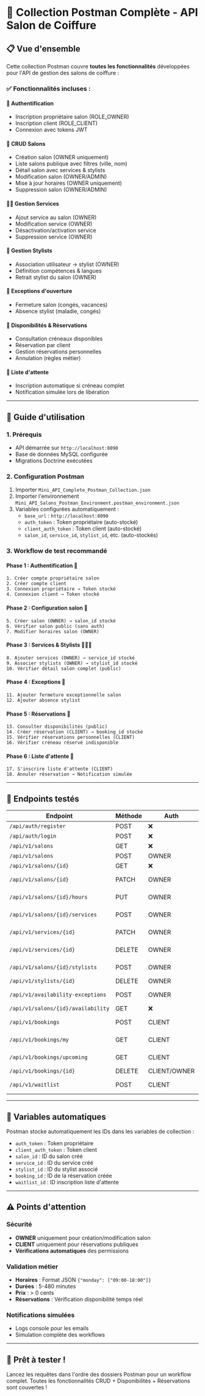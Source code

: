 # 🧪 Collection Postman Complète - API Salon de Coiffure

## 📋 Vue d'ensemble

Cette collection Postman couvre **toutes les fonctionnalités** développées pour l'API de gestion des salons de coiffure :

### ✅ Fonctionnalités incluses :

#### 🔐 **Authentification**
- Inscription propriétaire salon (ROLE_OWNER)
- Inscription client (ROLE_CLIENT)
- Connexion avec tokens JWT

#### 🏢 **CRUD Salons**
- Création salon (OWNER uniquement)
- Liste salons publique avec filtres (ville, nom)
- Détail salon avec services & stylists
- Modification salon (OWNER/ADMIN)
- Mise à jour horaires (OWNER uniquement)
- Suppression salon (OWNER/ADMIN)

#### 💇‍♀️ **Gestion Services**
- Ajout service au salon (OWNER)
- Modification service (OWNER)
- Désactivation/activation service
- Suppression service (OWNER)

#### 👥 **Gestion Stylists**
- Association utilisateur → stylist (OWNER)
- Définition compétences & langues
- Retrait stylist du salon (OWNER)

#### 📅 **Exceptions d'ouverture**
- Fermeture salon (congés, vacances)
- Absence stylist (maladie, congés)

#### 📅 **Disponibilités & Réservations**
- Consultation créneaux disponibles
- Réservation par client
- Gestion réservations personnelles
- Annulation (règles métier)

#### 📝 **Liste d'attente**
- Inscription automatique si créneau complet
- Notification simulée lors de libération

---

## 🚀 Guide d'utilisation

### 1. **Prérequis**
- API démarrée sur `http://localhost:8090`
- Base de données MySQL configurée
- Migrations Doctrine exécutées

### 2. **Configuration Postman**
1. Importer `Mini_API_Complete_Postman_Collection.json`
2. Importer l'environnement `Mini_API_Salons_Postman_Environment.postman_environment.json`
3. Variables configurées automatiquement :
   - `base_url` : `http://localhost:8090`
   - `auth_token` : Token propriétaire (auto-stocké)
   - `client_auth_token` : Token client (auto-stocké)
   - `salon_id`, `service_id`, `stylist_id`, etc. (auto-stockés)

### 3. **Workflow de test recommandé**

#### Phase 1 : Authentification 🔐
```
1. Créer compte propriétaire salon
2. Créer compte client
3. Connexion propriétaire → Token stocké
4. Connexion client → Token stocké
```

#### Phase 2 : Configuration salon 🏢
```
5. Créer salon (OWNER) → salon_id stocké
6. Vérifier salon public (sans auth)
7. Modifier horaires salon (OWNER)
```

#### Phase 3 : Services & Stylists 💇‍♀️👥
```
8. Ajouter services (OWNER) → service_id stocké
9. Associer stylists (OWNER) → stylist_id stocké
10. Vérifier détail salon complet (public)
```

#### Phase 4 : Exceptions 📅
```
11. Ajouter fermeture exceptionnelle salon
12. Ajouter absence stylist
```

#### Phase 5 : Réservations 📅
```
13. Consulter disponibilités (public)
14. Créer réservation (CLIENT) → booking_id stocké
15. Vérifier réservations personnelles (CLIENT)
16. Vérifier créneau réservé indisponible
```

#### Phase 6 : Liste d'attente 📝
```
17. S'inscrire liste d'attente (CLIENT)
18. Annuler réservation → Notification simulée
```

---

## 🎯 Endpoints testés

| Endpoint | Méthode | Auth | Description |
|----------|---------|------|-------------|
| `/api/auth/register` | POST | ❌ | Inscription |
| `/api/auth/login` | POST | ❌ | Connexion |
| `/api/v1/salons` | GET | ❌ | Liste salons |
| `/api/v1/salons` | POST | OWNER | Créer salon |
| `/api/v1/salons/{id}` | GET | ❌ | Détail salon |
| `/api/v1/salons/{id}` | PATCH | OWNER | Modifier salon |
| `/api/v1/salons/{id}/hours` | PUT | OWNER | Modifier horaires |
| `/api/v1/salons/{id}/services` | POST | OWNER | Ajouter service |
| `/api/v1/services/{id}` | PATCH | OWNER | Modifier service |
| `/api/v1/services/{id}` | DELETE | OWNER | Supprimer service |
| `/api/v1/salons/{id}/stylists` | POST | OWNER | Associer stylist |
| `/api/v1/stylists/{id}` | DELETE | OWNER | Retirer stylist |
| `/api/v1/availability-exceptions` | POST | OWNER | Ajouter exception |
| `/api/v1/salons/{id}/availability` | GET | ❌ | Disponibilités |
| `/api/v1/bookings` | POST | CLIENT | Créer réservation |
| `/api/v1/bookings/my` | GET | CLIENT | Mes réservations |
| `/api/v1/bookings/upcoming` | GET | CLIENT | Réservations futures |
| `/api/v1/bookings/{id}` | DELETE | CLIENT/OWNER | Annuler |
| `/api/v1/waitlist` | POST | CLIENT | Liste d'attente |

---

## 🔧 Variables automatiques

Postman stocke automatiquement les IDs dans les variables de collection :

- `auth_token` : Token propriétaire
- `client_auth_token` : Token client
- `salon_id` : ID du salon créé
- `service_id` : ID du service créé
- `stylist_id` : ID du stylist associé
- `booking_id` : ID de la réservation créée
- `waitlist_id` : ID inscription liste d'attente

---

## ⚠️ Points d'attention

### Sécurité
- **OWNER** uniquement pour création/modification salon
- **CLIENT** uniquement pour réservations publiques
- **Vérifications automatiques** des permissions

### Validation métier
- **Horaires** : Format JSON `{"monday": ["09:00-18:00"]}`
- **Durées** : 5-480 minutes
- **Prix** : > 0 cents
- **Réservations** : Vérification disponibilité temps réel

### Notifications simulées
- Logs console pour les emails
- Simulation complète des workflows

---

## 🎉 Prêt à tester !

Lancez les requêtes dans l'ordre des dossiers Postman pour un workflow complet. Toutes les fonctionnalités CRUD + Disponibilités + Réservations sont couvertes !
